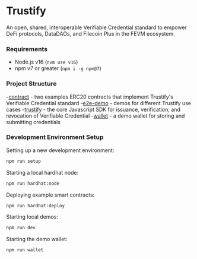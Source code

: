 # Trustify

An open, shared, interoperable Verifiable Credential standard to empower DeFi protocols, DataDAOs, and Filecoin Plus in the FEVM ecosystem. 

### Requirements

- Node.js v16 (`nvm use v16`)
- npm v7 or greater (`npm i -g npm@7`)

### Project Structure

-[contract](./packages/contract) - two examples ERC20 contracts that implement Trustify's Verifiable Credential standard
-[e2e-demo](./packages/e2e-demo) - demos for different Trustify use cases
-[trustify](./packages/trustify) - the core Javascript SDK for issuance, verification, and revocation of Verifiable Credential
-[wallet](./packages/wallet) - a demo wallet for storing and submitting credentials

### Development Environment Setup

Setting up a new development environment:

```sh
npm run setup
```

Starting a local hardhat node:

```sh
npm run hardhat:node
```

Deploying example smart contracts:

```sh
npm run hardhat:deploy
```

Starting local demos:

```sh
npm run dev
```

Starting the demo wallet:

```sh
npm run wallet
```



